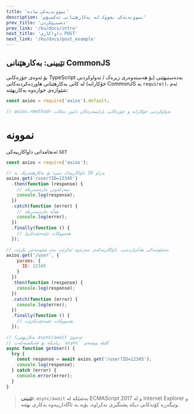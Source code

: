 ```yaml
---
title: 'نموونەیەکی سادە'
description: 'نموونەیەکی بچووک لە بەکارهێنانی ئەکسیۆس'
prev_title: 'دەستپێکردن'
prev_link: '/ku/docs/intro'
next_title: 'داواکاری POST'
next_link: '/ku/docs/post_example'
---
```


## تێبینی: بەکارهێنانی CommonJS
بۆ ئەوەی جۆرەکانی TypeScript بەدەستبهێنی (بۆ هەستەوەری زیرەک / تەواوکردنی خۆکارانە) لە کاتی بەکارهێنانی هاوردەکردنەکانی CommonJS بە `require()`، ئەم شێوازەی خوارەوە بەکاربهێنە:

```js
const axios = require('axios').default;

// axios.<method> تەواوکردنی خۆکارانە و جۆرەکانی پارامیتەرەکان دابین دەکات
```

# نموونە

ئەنجامدانی داواکارییەکی `GET`

```js
const axios = require('axios');

// داواکارییەک بنیرە بۆ بەکارهێنەرێک بە ID پدراو
axios.get('/user?ID=12345')
  .then(function (response) {
    // سەرکەوتن چارەسەربکە
    console.log(response);
  })
  .catch(function (error) {
    // هەڵە چارەسەربکە
    console.log(error);
  })
  .finally(function () {
    // هەمووکات جێبەجێدەکرێ
  });

// بەشێوەیەکی هەڵبژاردەیی، داواکارییەکەی سەرەوە ئەکرێت بەم شێوەیەش بکرێت
axios.get('/user', {
    params: {
      ID: 12345
    }
  })
  .then(function (response) {
    console.log(response);
  })
  .catch(function (error) {
    console.log(error);
  })
  .finally(function () {
    // هەمووکات جێبەجێدەکرێت
  });  

// بەکاربهێنی؟ async/await ئەتەوێ
// زیادبکە بۆ فەنکشنەکەت `async` کلیلە ووشەی
async function getUser() {
  try {
    const response = await axios.get('/user?ID=12345');
    console.log(response);
  } catch (error) {
    console.error(error);
  }
}
```

> **تێبینی:** `async/await` بەشێکە لە ECMAScript 2017 و لە Internet
> Explorer و وێبگەڕە کۆنەکانی دیکە پشتگیری نەکراوە، بۆیە بە ئاگادارییەوە بەکاری بهێنە.